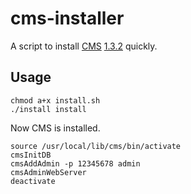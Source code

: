 # cms-installer

A script to install [CMS](https://github.com/cms-dev/cms) [1.3.2](https://cms.readthedocs.io/en/v1.3/) quickly.

## Usage

```
chmod a+x install.sh
./install install
```

Now CMS is installed.

```
source /usr/local/lib/cms/bin/activate
cmsInitDB
cmsAddAdmin -p 12345678 admin
cmsAdminWebServer
deactivate
```
